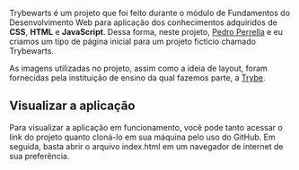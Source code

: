 Trybewarts é um projeto que foi feito durante o módulo de Fundamentos do Desenvolvimento Web para aplicação dos conhecimentos adquiridos de **CSS**, **HTML** e **JavaScript**. Dessa forma, neste projeto, [Pedro Perrella](https://github.com/pedroperrella) e eu criamos um tipo de página inicial para um projeto fictício chamado Trybewarts.

As imagens utilizadas no projeto, assim como a ideia de layout, foram fornecidas pela instituição de ensino da qual fazemos parte, a [Trybe](https://www.betrybe.com).

## Visualizar a aplicação
Para visualizar a aplicação em funcionamento, você pode tanto acessar o link do projeto quanto cloná-lo em sua máquina pelo uso do GitHub. Em seguida, basta abrir o arquivo index.html em um navegador de internet de sua preferência.

